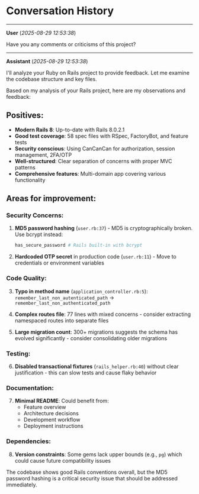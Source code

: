 
# Conversation History

---

**User** (*2025-08-29 12:53:38*)

Have you any comments or criticisms of this project?

---

**Assistant** (*2025-08-29 12:53:38*)

I'll analyze your Ruby on Rails project to provide feedback. Let me examine the codebase structure and key files.

Based on my analysis of your Rails project, here are my observations and feedback:

## **Positives:**

- **Modern Rails 8**: Up-to-date with Rails 8.0.2.1
- **Good test coverage**: 58 spec files with RSpec, FactoryBot, and feature tests
- **Security conscious**: Using CanCanCan for authorization, session management, 2FA/OTP
- **Well-structured**: Clear separation of concerns with proper MVC patterns
- **Comprehensive features**: Multi-domain app covering various functionality

## **Areas for improvement:**

### **Security Concerns:**
1. **MD5 password hashing** (`user.rb:37`) - MD5 is cryptographically broken. Use bcrypt instead:
   ```ruby
   has_secure_password # Rails built-in with bcrypt
   ```

2. **Hardcoded OTP secret** in production code (`user.rb:11`) - Move to credentials or environment variables

### **Code Quality:**
3. **Typo in method name** (`application_controller.rb:5`): `remember_last_non_autenticated_path` → `remember_last_non_authenticated_path`

4. **Complex routes file**: 77 lines with mixed concerns - consider extracting namespaced routes into separate files

5. **Large migration count**: 300+ migrations suggests the schema has evolved significantly - consider consolidating older migrations

### **Testing:**
6. **Disabled transactional fixtures** (`rails_helper.rb:40`) without clear justification - this can slow tests and cause flaky behavior

### **Documentation:**
7. **Minimal README**: Could benefit from:
   - Feature overview
   - Architecture decisions
   - Development workflow
   - Deployment instructions

### **Dependencies:**
8. **Version constraints**: Some gems lack upper bounds (e.g., `pg`) which could cause future compatibility issues

The codebase shows good Rails conventions overall, but the MD5 password hashing is a critical security issue that should be addressed immediately.

